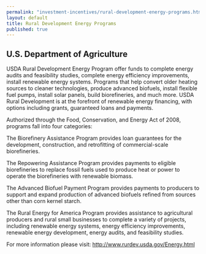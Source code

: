 ```yaml
---
permalink: "investment-incentives/rural-development-energy-programs.html"
layout: default
title: Rural Development Energy Programs
published: true
---
```


<H2>U.S. Department of Agriculture</h2>
<P>USDA Rural Development Energy Program offer funds to complete energy audits and feasibility studies, complete energy efficiency improvements, install renewable energy systems. Programs that help convert older heating sources to cleaner technologies, produce advanced biofuels, install flexible fuel pumps, install solar panels, build biorefineries, and much more. USDA Rural Development is at the forefront of renewable energy financing, with options including grants, guaranteed loans and payments. </p>
<P>Authorized through the Food, Conservation, and Energy Act of 2008, programs fall into four categories:</p>
<P>The Biorefinery Assistance Program provides loan guarantees for the development, construction, and retrofitting of commercial-scale biorefineries. </p>
<P>The Repowering Assistance Program provides payments to eligible biorefineries to replace fossil fuels used to produce heat or power to operate the biorefineries with renewable biomass. </p>
<P>The Advanced Biofuel Payment Program provides payments to producers to support and expand production of advanced biofuels refined from sources other than corn kernel starch. </p>
<P>The Rural Energy for America Program provides assistance to agricultural producers and rural small businesses to complete a variety of projects, including renewable energy systems, energy efficiency improvements, renewable energy development, energy audits, and feasibility studies. </p>
<P>For more information please visit: <A href="http://www.rurdev.usda.gov/Energy.html">http://www.rurdev.usda.gov/Energy.html</a></p>